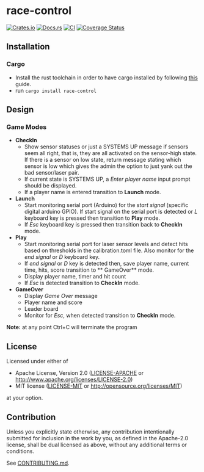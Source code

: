 # race-control

[![Crates.io](https://img.shields.io/crates/v/race-control.svg)](https://crates.io/crates/race-control)
[![Docs.rs](https://docs.rs/race-control/badge.svg)](https://docs.rs/race-control)
[![CI](https://github.com/albinocordeiro/race-control/workflows/CI/badge.svg)](https://github.com/albinocordeiro/race-control/actions)
[![Coverage Status](https://coveralls.io/repos/github/albinocordeiro/race-control/badge.svg?branch=main)](https://coveralls.io/github/albinocordeiro/race-control?branch=main)

## Installation

### Cargo

* Install the rust toolchain in order to have cargo installed by following
  [this](https://www.rust-lang.org/tools/install) guide.
* run `cargo install race-control`

## Design

### Game Modes

* **CheckIn**
    * Show sensor statuses or just a SYSTEMS UP message if sensors seem all right, that is,
      they are all activated on the sensor-high state. If there is a sensor on low state, return
      message stating which sensor is low which gives the admin the option to just yank out the bad sensor/laser pair.
    * If current state is SYSTEMS UP, a _Enter player name_ input prompt should be displayed.
    * If a player name is entered transition to **Launch** mode.
* **Launch**
    * Start monitoring serial port (Arduino) for the _start signal_ (specific digital arduino GPIO). If start signal on
      the serial port
      is detected or _L_ keyboard key is pressed then transition to **Play** mode.
    * If _Esc_ keyboard key is pressed then transition back to **CheckIn** mode.
* **Play**
    * Start monitoring serial port for laser sensor levels and detect hits based on thresholds in the calibration.toml
      file.
      Also monitor for the _end signal_ or _D_ keyboard key.
    * If _end signal_ or _D_ key is detected then, save player name, current time, hits, score transition to **
      GameOver** mode.
    * Display player name, timer and hit count
    * If _Esc_ is detected transition to **CheckIn** mode.
* **GameOver**
    * Display _Game Over_ message
    * Player name and score
    * Leader board
    * Monitor for _Esc_, when detected transition to **CheckIn** mode.

**Note:** at any point Ctrl+C will terminate the program

## License

Licensed under either of

* Apache License, Version 2.0
  ([LICENSE-APACHE](LICENSE-APACHE) or http://www.apache.org/licenses/LICENSE-2.0)
* MIT license
  ([LICENSE-MIT](LICENSE-MIT) or http://opensource.org/licenses/MIT)

at your option.

## Contribution

Unless you explicitly state otherwise, any contribution intentionally submitted
for inclusion in the work by you, as defined in the Apache-2.0 license, shall be
dual licensed as above, without any additional terms or conditions.

See [CONTRIBUTING.md](CONTRIBUTING.md).

